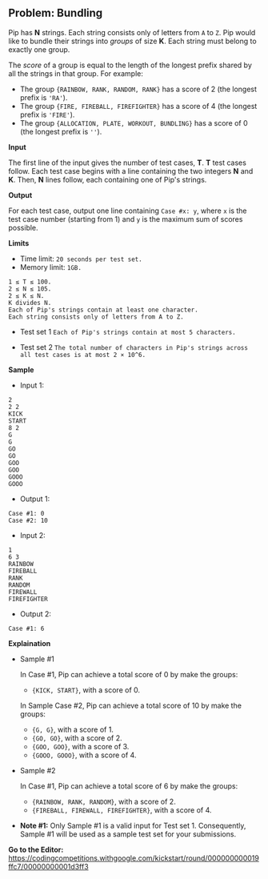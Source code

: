 ## Problem: Bundling

Pip has **N** strings. Each string consists only of letters from `A` to `Z`. Pip would like to bundle their strings into *groups* of size **K**. Each string must belong to exactly one group.

The *score* of a group is equal to the length of the longest prefix shared by all the strings in that group. For example:

- The group `{RAINBOW, RANK, RANDOM, RANK}` has a score of 2 (the longest prefix is `'RA'`).
- The group `{FIRE, FIREBALL, FIREFIGHTER}` has a score of 4 (the longest prefix is `'FIRE'`).
- The group `{ALLOCATION, PLATE, WORKOUT, BUNDLING}` has a score of 0 (the longest prefix is `''`).

**Input**

The first line of the input gives the number of test cases, **T**. **T** test cases follow. Each test case begins with a line containing the two integers **N** and **K**. Then, **N** lines follow, each containing one of Pip's strings.

**Output**

For each test case, output one line containing `Case #x: y`, where `x` is the test case number (starting from 1) and `y` is the maximum sum of scores possible.

**Limits**

- Time limit: `20 seconds per test set.`
- Memory limit: `1GB.`
```
1 ≤ T ≤ 100.
2 ≤ N ≤ 105.
2 ≤ K ≤ N.
K divides N.
Each of Pip's strings contain at least one character.
Each string consists only of letters from A to Z.
```

- Test set 1
`Each of Pip's strings contain at most 5 characters.`

- Test set 2
`The total number of characters in Pip's strings across all test cases is at most 2 × 10^6.`

**Sample**

- Input 1:
```
2
2 2
KICK
START
8 2
G
G
GO
GO
GOO
GOO
GOOO
GOOO
```

- Output 1:
```
Case #1: 0
Case #2: 10
```

- Input 2:
```
1
6 3
RAINBOW
FIREBALL
RANK
RANDOM
FIREWALL
FIREFIGHTER
```

- Output 2:
```
Case #1: 6
```

**Explaination**

* Sample #1

  In Case #1, Pip can achieve a total score of 0 by make the groups:
  - `{KICK, START}`, with a score of 0.
  
  In Sample Case #2, Pip can achieve a total score of 10 by make the groups:
  - `{G, G}`, with a score of 1.
  - `{GO, GO}`, with a score of 2.
  - `{GOO, GOO}`, with a score of 3.
  - `{GOOO, GOOO}`, with a score of 4.
  
* Sample #2

  In Case #1, Pip can achieve a total score of 6 by make the groups:
  - `{RAINBOW, RANK, RANDOM}`, with a score of 2.
  - `{FIREBALL, FIREWALL, FIREFIGHTER}`, with a score of 4.

* **Note #1:** Only Sample #1 is a valid input for Test set 1. Consequently, Sample #1 will be used as a sample test set for your submissions.

**Go to the Editor:**
<https://codingcompetitions.withgoogle.com/kickstart/round/000000000019ffc7/00000000001d3ff3>
